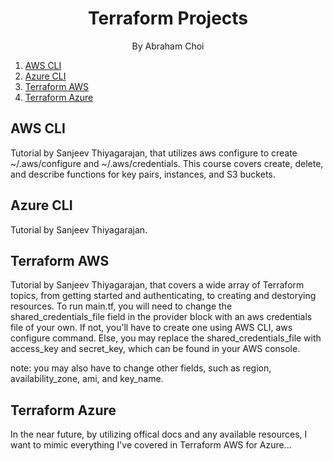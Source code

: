 <h1 align="center">
Terraform Projects
</h1>
<p align="center">By Abraham Choi</p>

1. [AWS CLI](#aws-cli)
2. [Azure CLI](#azure-cli)
3. [Terraform AWS](#terraform-aws)
4. [Terraform Azure](#terraform-azure)


## AWS CLI
Tutorial by Sanjeev Thiyagarajan, that utilizes aws configure to create ~/.aws/configure and ~/.aws/credentials. This course covers create, delete, and describe functions for key pairs, instances, and S3 buckets.

## Azure CLI
Tutorial by Sanjeev Thiyagarajan.

## Terraform AWS
Tutorial by Sanjeev Thiyagarajan, that covers a wide array of Terraform topics, from getting started and authenticating, to creating and destorying resources. To run main.tf, you will need to change the shared_credentials_file field in the provider block with an aws credentials file of your own. If not, you'll have to create one using AWS CLI, aws configure command. Else, you may replace the shared_credentials_file with access_key and secret_key, which can be found in your AWS console.

note: you may also have to change other fields, such as region, availability_zone, ami, and key_name.

## Terraform Azure
In the near future, by utilizing offical docs and any available resources, I want to mimic everything I've covered in Terraform AWS for Azure...